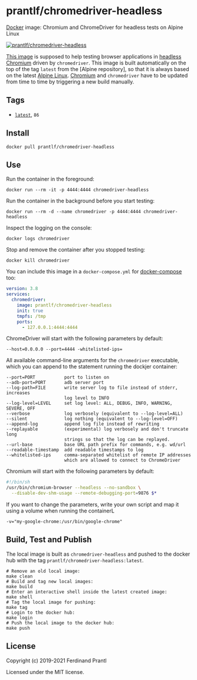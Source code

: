 # prantlf/chromedriver-headless

[Docker] image: Chromium and ChromeDriver for headless tests on Alpine Linux

[![prantlf/chromedriver-headless](http://dockeri.co/image/prantlf/chromedriver-headless)](https://hub.docker.com/repository/docker/prantlf/chromedriver-headless/)

[This image] is supposed to help testing browser applications in [headless Chromium] driven by `chromedriver`. This image is built automatically on the top of the tag `latest` from the [Alpine repository], so that it is always based on the latest [Alpine Linux]. [Chromium] and `chromedriver` have to be updated from time to time by triggering a new build manually.

## Tags

- [`latest`], `86`

## Install

    docker pull prantlf/chromedriver-headless

## Use

Run the container in the foreground:

    docker run --rm -it -p 4444:4444 chromedriver-headless

Run the container in the background before you start testing:

    docker run --rm -d --name chromedriver -p 4444:4444 chromedriver-headless

Inspect the logging on the console:

    docker logs chromedriver

Stop and remove the container after you stopped testing:

    docker kill chromedriver

You can include this image in a `docker-compose.yml` for [docker-compose] too:

```yaml
version: 3.8
services:
  chromedriver:
    image: prantlf/chromedriver-headless
    init: true
    tmpfs: /tmp
    ports:
      - 127.0.0.1:4444:4444
```

ChromeDriver will start with the following parameters by default:

    --host=0.0.0.0 --port=4444 -whitelisted-ips=

All available command-line arguments for the `chromedriver` executable, which
you can append to the statement running the dockjer container:

    --port=PORT           port to listen on
    --adb-port=PORT       adb server port
    --log-path=FILE       write server log to file instead of stderr, increases
                          log level to INFO
    --log-level=LEVEL     set log level: ALL, DEBUG, INFO, WARNING, SEVERE, OFF
    --verbose             log verbosely (equivalent to --log-level=ALL)
    --silent              log nothing (equivalent to --log-level=OFF)
    --append-log          append log file instead of rewriting
    --replayable          (experimental) log verbosely and don't truncate long
                          strings so that the log can be replayed.
    --url-base            base URL path prefix for commands, e.g. wd/url
    --readable-timestamp  add readable timestamps to log
    --whitelisted-ips     comma-separated whitelist of remote IP addresses
                          which are allowed to connect to ChromeDriver

Chromium will start with the following parameters by default:

```sh
#!/bin/sh
/usr/bin/chromium-browser --headless --no-sandbox \
  --disable-dev-shm-usage --remote-debugging-port=9876 $*
```

If you want to change the parameters, write your own script and map it using
a volume when running the containerL

    -v="my-google-chrome:/usr/bin/google-chrome"

## Build, Test and Publish

The local image is built as `chromedriver-headless` and pushed to the docker hub with the tag `prantlf/chromedriver-headless:latest`.

    # Remove an old local image:
    make clean
    # Build and tag new local images:
    make build
    # Enter an interactive shell inside the latest created image:
    make shell
    # Tag the local image for pushing:
    make tag
    # Login to the docker hub:
    make login
    # Push the local image to the docker hub:
    make push

## License

Copyright (c) 2019-2021 Ferdinand Prantl

Licensed under the MIT license.

[Docker]: https://www.docker.com/
[This image]: https://hub.docker.com/repository/docker/prantlf/chromedriver-headless
[`latest`]: https://hub.docker.com/repository/docker/prantlf/chromedriver-headless/tags
[headless Chromium]: https://chromium.googlesource.com/chromium/src/+/lkgr/headless/README.md
[Chromium]: https://www.chromium.org/
[Alpine Linux]: https://alpinelinux.org/
[docker-compose]: https://docs.docker.com/compose/
